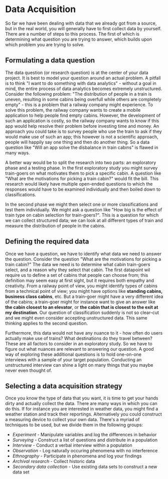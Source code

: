 # Data Acquisition
So far we have been dealing with data that we already got from a source, but in the real world, you will generally have to first collect data by yourself. There are a number of steps to this process. The first of which is determining what question you are trying to answer, which builds upon which problem you are trying to solve.

## Formulating a data question

The data question (or research question) is at the center of your data project. It is best to model your question around an actual problem. A pitfall is to think "I want to do something with data analytics" - without a goal in mind, the entire process of data analytics becomes extremely unstructured. Consider the following problem: "The distribution of people in a train is uneven, resulting in some cabins being overfull while others are completely empty" - this is a problem that a railway company might experience. To solve this problem, the railway company wants to create a mobile application to help people find empty cabins. However, the development of such an application is costly, so the railway company wants to know if this app would help resolve their problem before investing time and money. An approach you could take is to survey people who use the train to ask if they would make use of such an app; this however is not a scientific approach, people will happily say one thing and then do another thing. So a data question like "Will an app solve the disbalance in train cabins" is flawed in many ways.

A better way would be to split the research into two parts: an exploratory phase and a testing phase. In the first exploratory study you might survey train-goers on what motivates them to pick a specific cabin. A question like "What are the motivations for picking a train cabin?" would fit the bill. This research would likely have multiple open-ended questions to which the responses would have to be examined individually and then boiled down to classifications.

In the second phase we might then select one or more classifications and test them individually. We might ask a question like "How big is the effect of train type on cabin selection for train-goers?". This is a question for which we can collect structured data; we can look at all different types of train and measure the distribution of people in the cabins.

## Defining the required data

Once we have a question, we have to identify what data we need to answer the question. Consider the question "What are the motivations for picking a train cabin?" The data we need is to determine what cabin train-goers select, and a reason why they select that cabin. The first datapoint wil require us to define a set of cabins that people can choose from; this definition may seem easy at first sight, but it requires both empathy and creativity. From a railway point of view, you might identify types of cabins from a technical point of view; you might have options like **standing cabins, business class cabins**, etc. But a train-goer might have a very different idea of the cabins; a train-goer might for instance want to give an answer like **the cabin closest to an elevator**, or **the cabin that is closest to the exit at my destination**. Our question of classification suddenly is not so clear-cut and we might even consider accepting unstructured data. This same thinking applies to the second question.

Furthermore, this data would not have any nuance to it - how often do users actually make use of trains? What destinations do they travel between? These are all factors to consider in an exploratory study. So we have to figure out what nuances are relevant to answering our question. A good way of exploring these additional questions is to hold one-on-one interviews with a sample of your target population. Conducting an unstructured interview can shine a light on many things that you maybe never even thought of.

## Selecting a data acquisition strategy

Once you know the type of data that you want, it is time to get your hands dirty and actually collect the data. There are many ways in which you can do this. If for instance you are interested in weather data, you might find a weather station and track their reportings. Alternatively you could construct a measuring device to collect your own data. There's a myriad of techniques to be used, but we divide them in the following groups:

- _Experiment_ - Manipulate variables and log the differences in behavior
- _Surveying_ - Construct a list of questions and distribute in a population
- _Interview_ - Conduct a verbal interview within a population
- _Observation_ - Log naturally occuring phenomena with no interference
- _Ethnography_ - Participate in phenomena and log your findings
- _Archival research_ - Collect historic data
- _Secondary data collection_ - Use existing data sets to construct a new data set